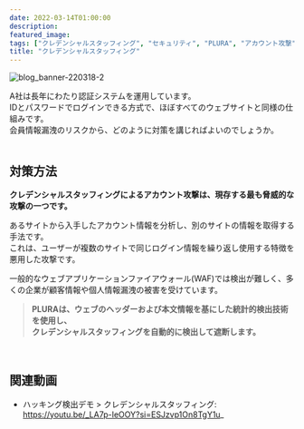```yaml
---
date: 2022-03-14T01:00:00
description: 
featured_image: 
tags: ["クレデンシャルスタッフィング", "セキュリティ", "PLURA", "アカウント攻撃", "個人情報保護"]
title: "クレデンシャルスタッフィング"
---
```


![blog_banner-220318-2](https://github.com/user-attachments/assets/64c96317-3c76-4eca-9147-b8d245984786)

A社は長年にわたり認証システムを運用しています。  
IDとパスワードでログインできる方式で、ほぼすべてのウェブサイトと同様の仕組みです。  
会員情報漏洩のリスクから、どのように対策を講じればよいのでしょうか。  
<br>

## 対策方法

**クレデンシャルスタッフィングによるアカウント攻撃は、現存する最も脅威的な攻撃の一つです。**

あるサイトから入手したアカウント情報を分析し、別のサイトの情報を取得する手法です。  
これは、ユーザーが複数のサイトで同じログイン情報を繰り返し使用する特徴を悪用した攻撃です。

一般的なウェブアプリケーションファイアウォール(WAF)では検出が難しく、多くの企業が顧客情報や個人情報漏洩の被害を受けています。

> **PLURAは、ウェブのヘッダーおよび本文情報を基にした統計的検出技術を使用し、  
> クレデンシャルスタッフィングを自動的に検出して遮断します。**  
<br>

## 関連動画

- ハッキング検出デモ > クレデンシャルスタッフィング: https://youtu.be/_LA7p-IeOOY?si=ESJzvp1On8TgY1u_
